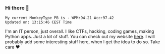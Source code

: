 ### Hi there 👋
<!-- PB START -->
```
My current MonkeyType PB is - WPM:94.21 Acc:97.42
Updated on: 13:15:46 CEST Time
```
<!-- PB END -->
I'm an IT person, just overall. I like CTFs, hacking, coding games, making Python apps. Just a lot of stuff.
You can check out my website [here](https://skill3472.github.io/).
I will probably add some interesting stuff here, when I get the idea to do so. Take care ❤️
